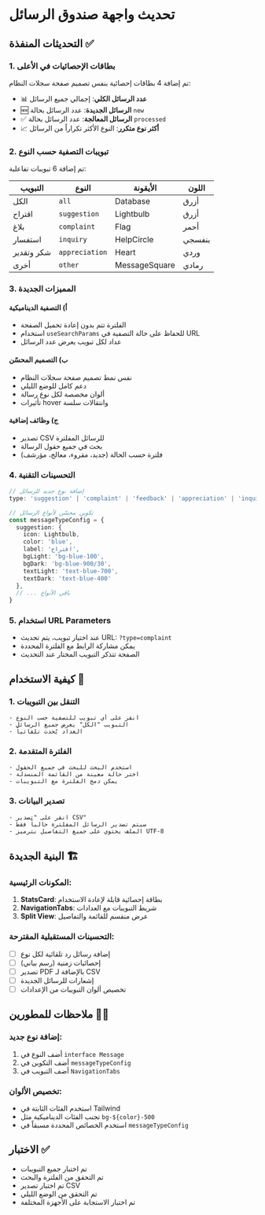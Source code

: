 # تحديث واجهة صندوق الرسائل

## التحديثات المنفذة ✅

### 1. **بطاقات الإحصائيات في الأعلى**
تم إضافة 4 بطاقات إحصائية بنفس تصميم صفحة سجلات النظام:
- 📊 **عدد الرسائل الكلي**: إجمالي جميع الرسائل
- 🆕 **الرسائل الجديدة**: عدد الرسائل بحالة `new`
- ✅ **الرسائل المعالجة**: عدد الرسائل بحالة `processed`
- 📈 **أكثر نوع متكرر**: النوع الأكثر تكراراً من الرسائل

### 2. **تبويبات التصفية حسب النوع**
تم إضافة 6 تبويبات تفاعلية:

| التبويب | النوع | الأيقونة | اللون |
|---------|-------|----------|-------|
| الكل | `all` | Database | أزرق |
| اقتراح | `suggestion` | Lightbulb | أزرق |
| بلاغ | `complaint` | Flag | أحمر |
| استفسار | `inquiry` | HelpCircle | بنفسجي |
| شكر وتقدير | `appreciation` | Heart | وردي |
| أخرى | `other` | MessageSquare | رمادي |

### 3. **المميزات الجديدة**

#### أ) التصفية الديناميكية
- الفلترة تتم بدون إعادة تحميل الصفحة
- استخدام `useSearchParams` للحفاظ على حالة التصفية في URL
- عداد لكل تبويب يعرض عدد الرسائل

#### ب) التصميم المحسّن
- نفس نمط تصميم صفحة سجلات النظام
- دعم كامل للوضع الليلي
- ألوان مخصصة لكل نوع رسالة
- تأثيرات hover وانتقالات سلسة

#### ج) وظائف إضافية
- تصدير CSV للرسائل المفلترة
- بحث في جميع حقول الرسالة
- فلترة حسب الحالة (جديد، مقروء، معالج، مؤرشف)

### 4. **التحسينات التقنية**

```typescript
// إضافة نوع جديد للرسائل
type: 'suggestion' | 'complaint' | 'feedback' | 'appreciation' | 'inquiry' | 'other'

// تكوين محسّن لأنواع الرسائل
const messageTypeConfig = {
  suggestion: { 
    icon: Lightbulb, 
    color: 'blue', 
    label: 'اقتراح',
    bgLight: 'bg-blue-100',
    bgDark: 'bg-blue-900/30',
    textLight: 'text-blue-700',
    textDark: 'text-blue-400'
  },
  // ... باقي الأنواع
}
```

### 5. **استخدام URL Parameters**
- عند اختيار تبويب، يتم تحديث URL: `?type=complaint`
- يمكن مشاركة الرابط مع الفلترة المحددة
- الصفحة تتذكر التبويب المختار عند التحديث

## كيفية الاستخدام 🎯

### 1. **التنقل بين التبويبات**
```
- انقر على أي تبويب للتصفية حسب النوع
- التبويب "الكل" يعرض جميع الرسائل
- العداد يُحدث تلقائياً
```

### 2. **الفلترة المتقدمة**
```
- استخدم البحث للبحث في جميع الحقول
- اختر حالة معينة من القائمة المنسدلة
- يمكن دمج الفلترة مع التبويبات
```

### 3. **تصدير البيانات**
```
- انقر على "تصدير CSV"
- سيتم تصدير الرسائل المفلترة حالياً فقط
- الملف يحتوي على جميع التفاصيل بترميز UTF-8
```

## البنية الجديدة 🏗️

### المكونات الرئيسية:
1. **StatsCard**: بطاقة إحصائية قابلة لإعادة الاستخدام
2. **NavigationTabs**: شريط التبويبات مع العدادات
3. **Split View**: عرض منقسم للقائمة والتفاصيل

### التحسينات المستقبلية المقترحة:
- [ ] إضافة رسائل رد تلقائية لكل نوع
- [ ] إحصائيات زمنية (رسم بياني)
- [ ] تصدير PDF بالإضافة لـ CSV
- [ ] إشعارات للرسائل الجديدة
- [ ] تخصيص ألوان التبويبات من الإعدادات

## ملاحظات للمطورين 👨‍💻

### إضافة نوع جديد:
1. أضف النوع في `interface Message`
2. أضف التكوين في `messageTypeConfig`
3. أضف التبويب في `NavigationTabs`

### تخصيص الألوان:
- استخدم الفئات الثابتة في Tailwind
- تجنب الفئات الديناميكية مثل `bg-${color}-500`
- استخدم الخصائص المحددة مسبقاً في `messageTypeConfig`

## الاختبار ✅
- تم اختبار جميع التبويبات
- تم التحقق من الفلترة والبحث
- تم اختبار تصدير CSV
- تم التحقق من الوضع الليلي
- تم اختبار الاستجابة على الأجهزة المختلفة 